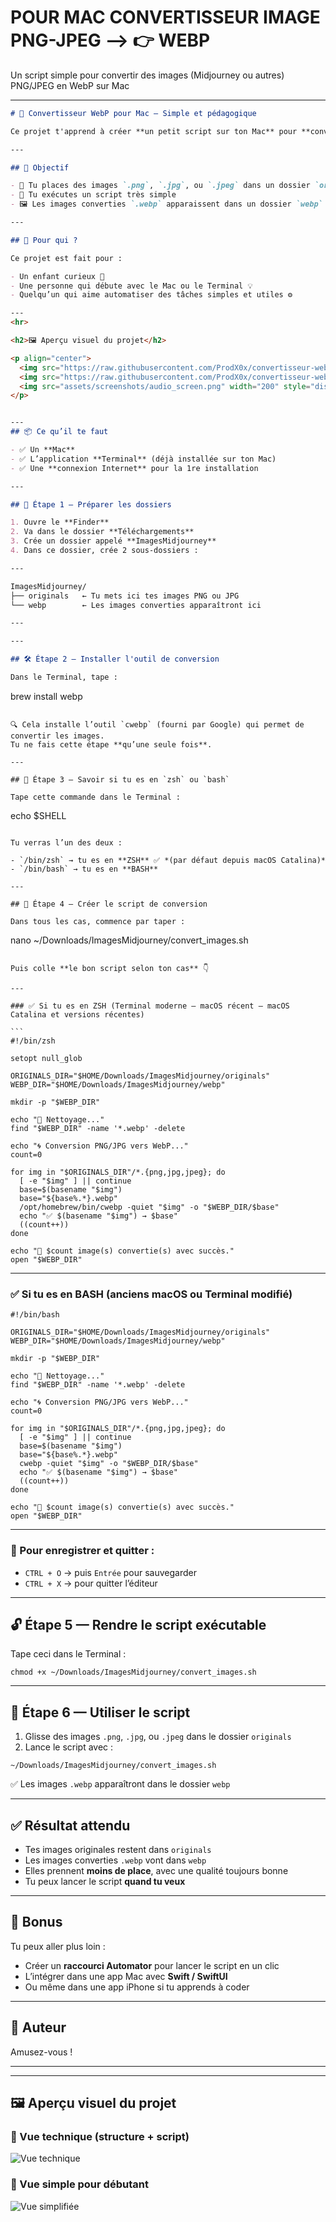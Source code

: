 # POUR MAC CONVERTISSEUR IMAGE PNG-JPEG --> 👉 WEBP 
Un script simple pour convertir des images (Midjourney ou autres) PNG/JPEG en WebP sur Mac

---

```markdown
# 🧠 Convertisseur WebP pour Mac — Simple et pédagogique

Ce projet t'apprend à créer **un petit script sur ton Mac** pour **convertir des images PNG ou JPEG en WebP** (un format plus léger pour le web et les apps mobiles).

---

## 🎯 Objectif

- 📂 Tu places des images `.png`, `.jpg`, ou `.jpeg` dans un dossier `originals`
- 🧠 Tu exécutes un script très simple
- 🖼️ Les images converties `.webp` apparaissent dans un dossier `webp`

---

## 👶 Pour qui ?

Ce projet est fait pour :

- Un enfant curieux 🧒
- Une personne qui débute avec le Mac ou le Terminal 💡
- Quelqu’un qui aime automatiser des tâches simples et utiles ⚙️

---
<hr>

<h2>🖼️ Aperçu visuel du projet</h2>

<p align="center">
  <img src="https://raw.githubusercontent.com/ProdX0x/convertisseur-webp-mac/refs/heads/main/JpegPngWebP.png" alt="Vue simplifiée" width="48%">
  <img src="https://raw.githubusercontent.com/ProdX0x/convertisseur-webp-mac/refs/heads/main/JpegPngWebP2.png" alt="Vue technique" width="48%" style="margin-right: 2%;">
  <img src="assets/screenshots/audio_screen.png" width="200" style="display:inline-block;margin-right:10px;" />
</p>


---
## 📦 Ce qu’il te faut

- ✅ Un **Mac**
- ✅ L’application **Terminal** (déjà installée sur ton Mac)
- ✅ Une **connexion Internet** pour la 1re installation

---

## 📁 Étape 1 — Préparer les dossiers

1. Ouvre le **Finder**
2. Va dans le dossier **Téléchargements**
3. Crée un dossier appelé **ImagesMidjourney**
4. Dans ce dossier, crée 2 sous-dossiers :

---

ImagesMidjourney/
├── originals   ← Tu mets ici tes images PNG ou JPG
└── webp        ← Les images converties apparaîtront ici

---

---

## 🛠️ Étape 2 — Installer l'outil de conversion

Dans le Terminal, tape :

```
brew install webp
```

🔍 Cela installe l’outil `cwebp` (fourni par Google) qui permet de convertir les images.  
Tu ne fais cette étape **qu’une seule fois**.

---

## 🧠 Étape 3 — Savoir si tu es en `zsh` ou `bash`

Tape cette commande dans le Terminal :

```
echo \$SHELL
```

Tu verras l’un des deux :

- `/bin/zsh` → tu es en **ZSH** ✅ *(par défaut depuis macOS Catalina)*
- `/bin/bash` → tu es en **BASH**

---

## 📜 Étape 4 — Créer le script de conversion

Dans tous les cas, commence par taper :

```
nano \~/Downloads/ImagesMidjourney/convert\_images.sh
````

Puis colle **le bon script selon ton cas** 👇

---

### ✅ Si tu es en ZSH (Terminal moderne – macOS récent – macOS Catalina et versions récentes)

```
#!/bin/zsh

setopt null_glob

ORIGINALS_DIR="$HOME/Downloads/ImagesMidjourney/originals"
WEBP_DIR="$HOME/Downloads/ImagesMidjourney/webp"

mkdir -p "$WEBP_DIR"

echo "🧹 Nettoyage..."
find "$WEBP_DIR" -name '*.webp' -delete

echo "🌀 Conversion PNG/JPG vers WebP..."
count=0

for img in "$ORIGINALS_DIR"/*.{png,jpg,jpeg}; do
  [ -e "$img" ] || continue
  base=$(basename "$img")
  base="${base%.*}.webp"
  /opt/homebrew/bin/cwebp -quiet "$img" -o "$WEBP_DIR/$base"
  echo "✅ $(basename "$img") → $base"
  ((count++))
done

echo "🎉 $count image(s) convertie(s) avec succès."
open "$WEBP_DIR"
````

---

### ✅ Si tu es en BASH (anciens macOS ou Terminal modifié)

```
#!/bin/bash

ORIGINALS_DIR="$HOME/Downloads/ImagesMidjourney/originals"
WEBP_DIR="$HOME/Downloads/ImagesMidjourney/webp"

mkdir -p "$WEBP_DIR"

echo "🧹 Nettoyage..."
find "$WEBP_DIR" -name '*.webp' -delete

echo "🌀 Conversion PNG/JPG vers WebP..."
count=0

for img in "$ORIGINALS_DIR"/*.{png,jpg,jpeg}; do
  [ -e "$img" ] || continue
  base=$(basename "$img")
  base="${base%.*}.webp"
  cwebp -quiet "$img" -o "$WEBP_DIR/$base"
  echo "✅ $(basename "$img") → $base"
  ((count++))
done

echo "🎉 $count image(s) convertie(s) avec succès."
open "$WEBP_DIR"
```

---

### 💾 Pour enregistrer et quitter :

* `CTRL + O` → puis `Entrée` pour sauvegarder
* `CTRL + X` → pour quitter l’éditeur

---

## 🔓 Étape 5 — Rendre le script exécutable

Tape ceci dans le Terminal :

```
chmod +x ~/Downloads/ImagesMidjourney/convert_images.sh
```

---

## 🚀 Étape 6 — Utiliser le script

1. Glisse des images `.png`, `.jpg`, ou `.jpeg` dans le dossier `originals`
2. Lance le script avec :

```
~/Downloads/ImagesMidjourney/convert_images.sh
```

✅ Les images `.webp` apparaîtront dans le dossier `webp`

---

## ✅ Résultat attendu

* Tes images originales restent dans `originals`
* Les images converties `.webp` vont dans `webp`
* Elles prennent **moins de place**, avec une qualité toujours bonne
* Tu peux lancer le script **quand tu veux**

---

## 🌟 Bonus

Tu peux aller plus loin :

* Créer un **raccourci Automator** pour lancer le script en un clic
* L’intégrer dans une app Mac avec **Swift / SwiftUI**
* Ou même dans une app iPhone si tu apprends à coder

---

## 👋 Auteur

Amusez-vous !

---

---

## 🖼️ Aperçu visuel du projet

### 🧩 Vue technique (structure + script)

![Vue technique](https://raw.githubusercontent.com/ProdX0x/convertisseur-webp-mac/refs/heads/main/JpegPngWebP2.png)

### 🧒 Vue simple pour débutant

![Vue simplifiée](https://raw.githubusercontent.com/ProdX0x/convertisseur-webp-mac/refs/heads/main/JpegPngWebP.png)


